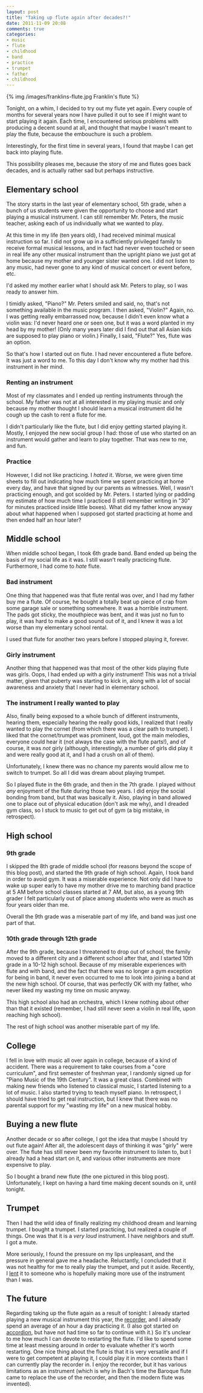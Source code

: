 ```yaml
---
layout: post
title: "Taking up flute again after decades?!"
date: 2011-11-09 20:08
comments: true
categories:
- music
- flute
- childhood
- band
- practice
- trumpet
- father
- childhood
---
```

{% img /images/franklins-flute.jpg Franklin's flute %}

Tonight, on a whim, I decided to try out my flute yet again.  Every couple of months for several years now I have pulled it out to see if I might want to start playing it again.  Each time, I encountered serious problems with producing a decent sound at all, and thought that maybe I wasn't meant to play the flute, because the embouchure is such a problem.

Interestingly, for the first time in several years, I found that maybe I can get back into playing flute.

This possibility pleases me, because the story of me and flutes goes back decades, and is actually rather sad but perhaps instructive.

<!--more-->

## Elementary school

The story starts in the last year of elementary school, 5th grade, when a bunch of us students were given the opportunity to choose and start playing a musical instrument. I can still remember Mr. Peters, the music teacher, asking each of us individually what we wanted to play.

At this time in my life (ten years old), I had received minimal musical instruction so far. I did not grow up in a sufficiently privileged family to receive formal musical lessons, and in fact had never even touched or seen in real life any other musical instrument than the upright piano we just got at home because my mother and younger sister wanted one. I did not listen to any music, had never gone to any kind of musical concert or event before, etc.

I'd asked my mother earlier what I should ask Mr. Peters to play, so I was ready to answer him.

I timidly asked, "Piano?" Mr. Peters smiled and said, no, that's not something available in the music program. I then asked, "Violin?" Again, no. I was getting really embarrassed now, because I didn't even know what a violin was: I'd never heard one or seen one, but it was a word planted in my head by my mother! (Only many years later did I find out that all Asian kids are supposed to play piano or violin.) Finally, I said, "Flute?" Yes, flute was an option.

So that's how I started out on flute. I had never encountered a flute before. It was just a word to me. To this day I don't know why my mother had this instrument in her mind.

### Renting an instrument

Most of my classmates and I ended up renting instruments through the school. My father was not at all interested in my playing music and only because my mother thought I should learn a musical instrument did he cough up the cash to rent a flute for me.

I didn't particularly like the flute, but I did enjoy getting started playing it. Mostly, I enjoyed the new social group I had: those of use who started on an instrument would gather and learn to play together. That was new to me, and fun.

### Practice

However, I did not like practicing. I *hated* it. Worse, we were given time sheets to fill out indicating how much time we spent practicing at home every day, and have that signed by our parents as witnesses. Well, I wasn't practicing enough, and got scolded by Mr. Peters. I started lying or padding my estimate of how much time I practiced (I still remember writing in "30" for minutes practiced inside little boxes). What did my father know anyway about what happened when I supposed got started practicing at home and then ended half an hour later?

## Middle school

When middle school began, I took 6th grade band. Band ended up being the basis of my social life as it was. I still wasn't really practicing flute. Furthermore, I had come to *hate* flute.

### Bad instrument

One thing that happened was that flute rental was over, and I had my father buy me a flute. Of course, he bought a totally beat up piece of crap from some garage sale or something somewhere. It was a horrible instrument. The pads got sticky, the mouthpiece was bent, and it was just no fun to play, it was hard to make a good sound out of it, and I knew it was a lot worse than my elementary school rental.

I used that flute for another two years before I stopped playing it, forever.

### Girly instrument

Another thing that happened was that most of the other kids playing flute was girls. Oops, I had ended up with a girly instrument! This was not a trivial matter, given that puberty was starting to kick in, along with a lot of social awareness and anxiety that I never had in elementary school.

### The instrument I really wanted to play

Also, finally being exposed to a whole bunch of different instruments, hearing them, especially hearing the really good kids, I realized that I really wanted to play the cornet (from which there was a clear path to trumpet).  I liked that the cornet/trumpet was prominent, loud, got the main melodies, everyone could hear it (not always the case with the flute parts!), and of course, it was *not* girly (although, interestingly, a number of girls did play it and were really good at it, and I had a crush on all of them).

Unfortunately, I knew there was no chance my parents would allow me to switch to trumpet. So all I did was dream about playing trumpet.

So I played flute in the 6th grade, and then in the 7th grade.  I played without *any* enjoyment of the flute during those two years. I did enjoy the social bonding from band, but that was basically it. Also, playing in band allowed one to place out of physical education (don't ask me why), and I dreaded gym class, so I stuck to music to get out of gym (a big mistake, in retrospect).

## High school

### 9th grade

I skipped the 8th grade of middle school (for reasons beyond the scope of this blog post), and started the 9th grade of high school. Again, I took band in order to avoid gym. It was a miserable experience. Not only did I have to wake up super early to have my mother drive me to marching band practice at 5 AM before school classes started at 7 AM, but also, as a young 9th grader I felt particularly out of place among students who were as much as four years older than me.

Overall the 9th grade was a miserable part of my life, and band was just one part of that.

### 10th grade through 12th grade

After the 9th grade, because I threatened to drop out of school, the family moved to a different city and a different school after that, and I started 10th grade in a 10-12 high school.  Because of my miserable experiences with flute and with band, and the fact that there was no longer a gym exception for being in band, it never even occurred to me to look into joining a band at the new high school. Of course, that was perfectly OK with my father, who never liked my wasting my time on music anyway.

This high school also had an orchestra, which I knew nothing about other than that it existed (remember, I had still never seen a violin in real life, upon reaching high school).

The rest of high school was another miserable part of my life.

## College

I fell in love with music all over again in college, because of a kind of accident. There was a requirement to take courses from a "core curriculum", and first semester of freshman year, I randomly signed up for "Piano Music of the 19th Century". It was a great class. Combined with making new friends who listened to classical music, I started listening to a lot of music. I also started trying to teach myself piano. In retrospect, I should have tried to get real instruction, but I knew that there was no parental support for my "wasting my life" on a new musical hobby.

## Buying a new flute

Another decade or so after college, I got the idea that maybe I should try out flute again! After all, the adolescent days of thinking it was "girly" were over. The flute has still never been my favorite instrument to listen to, but I already had a head start on it, and various other instruments are more expensive to play.

So I bought a brand new flute (the one pictured in this blog post). Unfortunately, I kept on having a hard time making decent sounds on it, until tonight.

## Trumpet

Then I had the wild idea of finally realizing my childhood dream and learning trumpet. I bought a trumpet. I started practicing, but realized a couple of things.  One was that it is a *very loud* instrument. I have neighbors and stuff. I got a mute.

More seriously, I found the pressure on my lips unpleasant, and the pressure in general gave me a headache. Reluctantly, I concluded that it was not healthy for me to really play the trumpet, and put it aside. Recently, I [lent](/blog/2011/10/01/run-shadyside-5k-outrunning-mickey-mouse-and-lending-a-trumpet/) it to someone who is hopefully making more use of the instrument than I was.

## The future

Regarding taking up the flute again as a result of tonight: I already started playing a new musical instrument this year, the [recorder](/blog/categories/recorder/), and I already spend an average of an hour a day practicing it.  (I also got started on [accordion](/blog/categories/accordion/), but have not had time so far to continue with it.) So it's unclear to me how much I can devote to restarting the flute. I'd like to spend some time at least messing around in order to evaluate whether it's worth restarting. One nice thing about the flute is that it is very versatile and if I were to get competent at playing it, I could play it in more contexts than I can currently play the recorder in. I enjoy the recorder, but it has various limitations as an instrument (which is why in Bach's time the Baroque flute came to replace the use of the recorder, and then the modern flute was invented).
